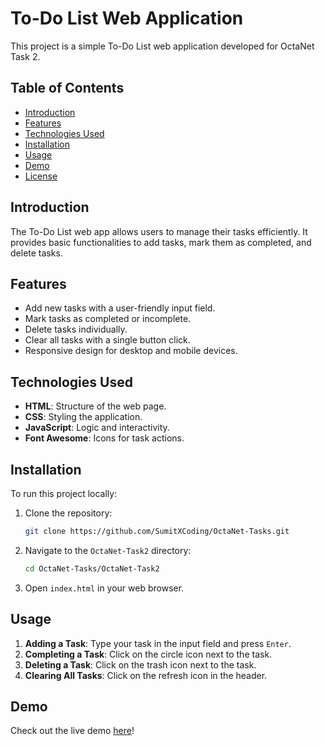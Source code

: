 # To-Do List Web Application

This project is a simple To-Do List web application developed for OctaNet Task 2.

## Table of Contents

- [Introduction](#introduction)
- [Features](#features)
- [Technologies Used](#technologies-used)
- [Installation](#installation)
- [Usage](#usage)
- [Demo](#demo)
- [License](#license)

## Introduction

The To-Do List web app allows users to manage their tasks efficiently. It provides basic functionalities to add tasks, mark them as completed, and delete tasks.

## Features

- Add new tasks with a user-friendly input field.
- Mark tasks as completed or incomplete.
- Delete tasks individually.
- Clear all tasks with a single button click.
- Responsive design for desktop and mobile devices.

## Technologies Used

- **HTML**: Structure of the web page.
- **CSS**: Styling the application.
- **JavaScript**: Logic and interactivity.
- **Font Awesome**: Icons for task actions.

## Installation

To run this project locally:

1. Clone the repository:
   ```bash
   git clone https://github.com/SumitXCoding/OctaNet-Tasks.git
   ```

2. Navigate to the `OctaNet-Task2` directory:
   ```bash
   cd OctaNet-Tasks/OctaNet-Task2
   ```

3. Open `index.html` in your web browser.

## Usage

1. **Adding a Task**: Type your task in the input field and press `Enter`.
2. **Completing a Task**: Click on the circle icon next to the task.
3. **Deleting a Task**: Click on the trash icon next to the task.
4. **Clearing All Tasks**: Click on the refresh icon in the header.


## Demo

Check out the live demo [here](https://sumitxcoding.github.io/OctaNet-Task2/)!
